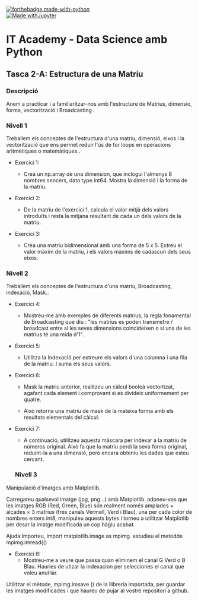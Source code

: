 [![forthebadge made-with-python](http://ForTheBadge.com/images/badges/made-with-python.svg)](https://www.python.org/)  
[![Made withJupyter](https://img.shields.io/badge/Made%20with-Jupyter-orange?style=for-the-badge&logo=Jupyter)](https://jupyter.org/try)  

# IT Academy - Data Science amb Python
## Tasca 2-A: Estructura de una Matriu
### Descripció
Anem a practicar i a familiaritzar-nos amb l'estructure de Matrius, dimensio, forma, vectorització i Broadcasting .


### Nivell 1

Treballem els conceptes de l'estructura d'una matriu, dimensió, eixos i la vectorització que ens permet reduir l'ús de for loops en operacions aritmètiques o matemàtiques..

- Exercici 1: 
  - Crea un np.array de una dimension, que inclogui l'almenys 8 nombres sencers, data type int64. Mostra la dimensió i la forma de la matriu.

- Exercici 2: 
  - De la matriu de l'exercici 1, calcula el valor mitjà dels valors introduïts i resta la mitjana resultant de cada un dels valors de la matriu.
  
- Exercici 3:
  - Crea una matriu bidimensional amb una forma de 5 x 5. Extreu el valor màxim de la matriu, i els valors màxims de cadascun dels seus eixos.
  
### Nivell 2

Treballem els conceptes de l'estructura d'una matriu, Broadcasting, indexació, Mask..

- Exercici 4: 
  - Mostreu-me amb exemples de diferents matrius, la regla fonamental de Broadcasting que diu : "les matrius es poden transmetre / broadcast entre si les seves dimensions coincideixen o si una de les matrius té una mida d'1".
  
- Exercici 5: 
  - Utilitza la Indexació per extreure els valors d'una columna i una fila de la matriu. I suma els seus valors.
  
- Exercici 6: 
  - Mask la matriu anterior, realitzeu un càlcul booleà vectoritzat, agafant cada element i comprovant si es divideix uniformement per quatre.

  - Això retorna una matriu de mask de la mateixa forma amb els resultats elementals del càlcul.
 
- Exercici 7: 
  - A continuació, utilitzeu aquesta màscara per indexar a la matriu de números original. Això fa que la matriu perdi la seva forma original, reduint-la a una dimensió, però encara obteniu les dades que esteu cercant.
  
  ### Nivell 3

Manipulació d’imatges amb Matplotlib.

Carregareu qualsevol imatge (jpg, png ..) amb Matplotlib. adoneu-vos que les imatges RGB (Red, Green, Blue) són realment només amplades × alçades × 3 matrius (tres canals Vermell, Verd i Blau), una per cada color de nombres enters int8, manipuleu aquests bytes i torneu a utilitzar Matplotlib per desar la imatge modificada un cop hàgiu acabat.

Ajuda:Importeu, import matplotlib.image as mpimg. estudieu el metodde mpimg.imread(()

- Exercici 8: 
  - Mostreu-me a veure que passa quan eliminem el canal G Verd o B Blau. Hauries de utizar la indexacion per selecciones el canal que voleu anul·lar.

Utilitzar el mètode, mpimg.imsave () de la llibreria importada, per guardar les imatges modificades i que haureu de pujar al vostre repositori a github.
  
